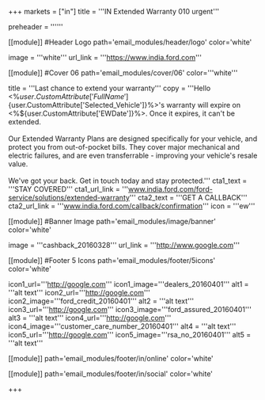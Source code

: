+++
markets = ["in"]
title = '''IN Extended Warranty 010 urgent'''

preheader = ''''''

[[module]] #Header Logo
path='email_modules/header/logo'
color='white'

  image = '''white'''
  url_link = '''https://www.india.ford.com'''

[[module]] #Cover 06
path='email_modules/cover/06'
color='''white'''

  title = '''Last chance to extend your warranty'''
  copy = '''Hello <%${user.CustomAttribute['FullName']}%><br><br>Your Ford <%${user.CustomAttribute['Selected_Vehicle']}%>'s warranty will expire on <%${user.CustomAttribute['EWDate']}%>. Once it expires, it can't be extended.<br><br>Our Extended Warranty Plans are designed specifically for your vehicle, and protect you from out-of-pocket bills. They cover major mechanical and electric failures, and are even transferrable - improving your vehicle's resale value.<br><br>We've got your back. Get in touch today and stay protected.'''
  cta1_text = '''STAY COVERED'''
  cta1_url_link = '''www.india.ford.com/ford-service/solutions/extended-warranty'''
  cta2_text = '''GET A CALLBACK'''
  cta2_url_link = '''www.india.ford.com/callback/confirmation'''
  icon = '''ew'''

[[module]] #Banner Image
path='email_modules/image/banner'
color='white'

  image = '''cashback_20160328'''
  url_link = '''http://www.google.com'''

[[module]] #Footer 5 Icons
path='email_modules/footer/5icons'
color='white'

  icon1_url='''http://google.com'''
  icon1_image='''dealers_20160401'''
  alt1 = '''alt text'''
  icon2_url='''http://google.com'''
  icon2_image='''ford_credit_20160401'''
  alt2 = '''alt text'''
  icon3_url='''http://google.com'''
  icon3_image='''ford_assured_20160401'''
  alt3 = '''alt text'''
  icon4_url='''http://google.com'''
  icon4_image='''customer_care_number_20160401'''
  alt4 = '''alt text'''
  icon5_url='''http://google.com'''
  icon5_image='''rsa_no_20160401'''
  alt5 = '''alt text'''
    
[[module]]
path='email_modules/footer/in/online'
color='white'

[[module]]
path='email_modules/footer/in/social'
color='white'

+++